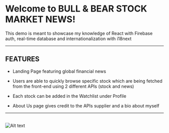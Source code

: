 # Welcome to BULL & BEAR STOCK MARKET NEWS!

This demo is meant to showcase my knowledge of
React with Firebase auth, real-time database and internationalization with i18next

---

## FEATURES

- Landing Page featuring global financial news

- Users are able to quickly browse specific stock which are being fetched from the front-end using 2 different APIs (stock and news)

- Each stock can be added in the Watchlist under Profile

- About Us page gives credit to the APIs supplier and a bio about myself

---

\
![Alt text](client/src/components/assets/Project.gif)
